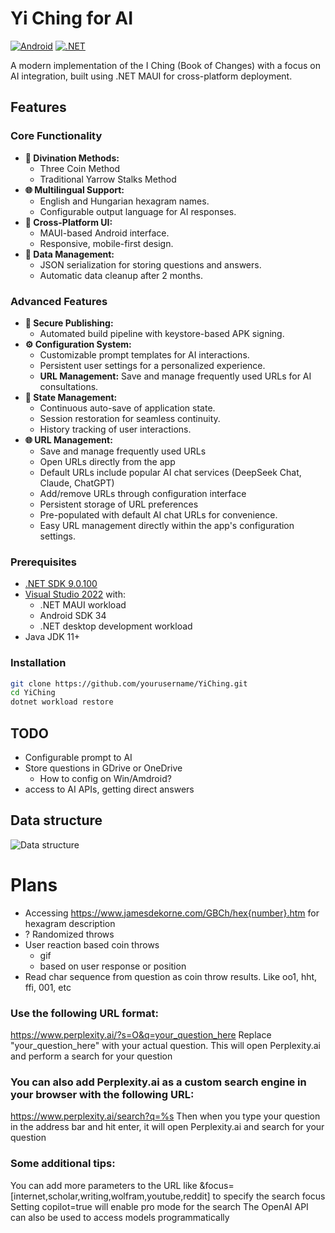 # Yi Ching for AI

[![Android](https://img.shields.io/badge/Platform-Android-3ddc84?logo=android)](https://developer.android.com)
[![.NET](https://img.shields.io/badge/.NET-9.0.100-512bd4?logo=dotnet)](https://dotnet.microsoft.com)

A modern implementation of the I Ching (Book of Changes) with a focus on AI integration, built using .NET MAUI for cross-platform deployment.

## Features

### Core Functionality

-   **🎴 Divination Methods:**
    -   Three Coin Method
    -   Traditional Yarrow Stalks Method
-   **🌐 Multilingual Support:**
    -   English and Hungarian hexagram names.
    -   Configurable output language for AI responses.
-   **📱 Cross-Platform UI:**
    -   MAUI-based Android interface.
    -   Responsive, mobile-first design.
-   **💾 Data Management:**
    -   JSON serialization for storing questions and answers.
    -   Automatic data cleanup after 2 months.

### Advanced Features

-   **🔐 Secure Publishing:**
    -   Automated build pipeline with keystore-based APK signing.
-   **⚙️ Configuration System:**
    -   Customizable prompt templates for AI interactions.
    -   Persistent user settings for a personalized experience.
    -   **URL Management:** Save and manage frequently used URLs for AI consultations.
-   **🔄 State Management:**
    -   Continuous auto-save of application state.
    -   Session restoration for seamless continuity.
    -   History tracking of user interactions.
-   **🌐 URL Management:**
    -   Save and manage frequently used URLs
    -   Open URLs directly from the app
    -   Default URLs include popular AI chat services (DeepSeek Chat, Claude, ChatGPT)
    -   Add/remove URLs through configuration interface
    -   Persistent storage of URL preferences
    -   Pre-populated with default AI chat URLs for convenience.
    -   Easy URL management directly within the app's configuration settings.

### Prerequisites

-   [.NET SDK 9.0.100](https://dotnet.microsoft.com/download)
-   [Visual Studio 2022](https://visualstudio.microsoft.com) with:
    -   .NET MAUI workload
    -   Android SDK 34
    -   .NET desktop development workload
-   Java JDK 11+

### Installation

```bash
git clone https://github.com/yourusername/YiChing.git
cd YiChing
dotnet workload restore
```

## TODO
- Configurable prompt to AI
- Store questions in GDrive or OneDrive
  - How to config on Win/Amdroid?
- access to AI APIs, getting direct answers

## Data structure
![Data structure](
https://www.plantuml.com/plantuml/png/JOun2y8m48Nt-nMt5OGuEZX8nmuT5DJzQ8yOI2wGNAGY_dUDsDhr--xTUsrMIbg2X-ReIVGI_7Q80M3mb3DsF95D59w0w4JnIhuml6RhiiRqg39hScBnL3YhYxASd7dIbU-OHauV2z3qJXYDYKi9xl56TyOT7g3cS6FMJlxOO4zY2rc6-cMcyLi7lrcLB7c0bcKimRy1
)

# Plans
- Accessing https://www.jamesdekorne.com/GBCh/hex{number}.htm for hexagram description
- ? Randomized throws
- User reaction based coin throws
  - gif
  - based on user response or position
- Read char sequence from question as coin throw results. Like oo1, hht, ffi, 001, etc

### Use the following URL format:
https://www.perplexity.ai/?s=O&q=your_question_here
Replace "your_question_here" with your actual question. This will open Perplexity.ai and perform a search for your question

### You can also add Perplexity.ai as a custom search engine in your browser with the following URL:
https://www.perplexity.ai/search?q=%s
Then when you type your question in the address bar and hit enter, it will open Perplexity.ai and search for your question

### Some additional tips:
You can add more parameters to the URL like &focus=[internet,scholar,writing,wolfram,youtube,reddit] to specify the search focus
Setting copilot=true will enable pro mode for the search
The OpenAI API can also be used to access models programmatically
